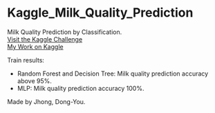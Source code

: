# Kaggle_Milk_Quality_Prediction
 Milk Quality Prediction by Classification.  
 [Visit the Kaggle Challenge](https://www.kaggle.com/datasets/cpluzshrijayan/milkquality/code "Title")  
 [My Work on Kaggle](https://www.kaggle.com/code/sam30146/100-acc-classify-models-rf-dt-kmeans-knn-mlp "Title")   
 
 
 Train results:   
 * Random Forest and Decision Tree: Milk quality prediction accuracy above 95%.  
 * MLP: Milk quality prediction accuracy 100%.   
    
 Made by Jhong, Dong-You.

